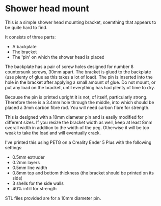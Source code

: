 # Shower head mount

This is a simple shower head mounting bracket, soemthing that appears to be quite hard to find.

It consists of three parts:
- A backplate
- The bracket
- The 'pin' on which the shower head is placed

The backplate has a pair of screw holes designed for number 8 countersunk screws, 30mm apart.
The bracket is glued to the backplate (use plenty of glue as this takes a lot of load).
The pin is inserted into the hole in the bracket after applying a small amount of glue.
Do not mount, or put any load on the bracket, until everything has had plenty of time to dry.

Because the pin is printed upright it is not, of itself, particularly strong. 
Therefore there is a 3.4mm hole through the middle, into which should be placed a 3mm carbon fibre rod. 
You will need carbon fibre for strength.

This is designed with a 10mm diameter pin and is easily modified for different sizes.
If you resize the bracket width as well, keep at least 8mm overall width in addition to the width of the peg.
Otherwise it will be too weak to take the load and will eventually crack.

I've printed this using PETG on a Creality Ender 5 Plus with the following settings:
- 0.5mm extruder
- 0.2mm layers
- 0.5mm line width
- 0.8mm top and bottom thickness (the bracket should be printed on its side)
- 3 shells for the side walls
- 40% infill for strength

STL files provided are for a 10mm diameter pin.
